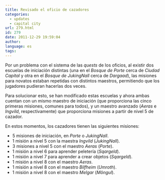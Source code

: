 ```yaml
---
title: Revisado el oficio de cazadores
categories:
  - updates
  - capital city
url: 279.html
id: 279
date: 2011-12-29 19:59:04
author:
language: es
tags:
---
```


Por un problema con el sistema de las _quests_ de los oficios, al existir dos escuelas de iniciación distintas (una en el _Bosque de Porte_ cerca de _Ciudad Capital_ y otra en el _Bosque de JukingNall_ cerca de _Dargaad_), las misiones para novatos estaban repetidas con distintos maestros, permitiendo que los jugadores pudieran hacerlas dos veces.

Para solucionar esto, se han modificado estas escuelas y ahora ambas cuentan con un mismo maestro de iniciación (que proporciona las cinco primeras misiones, comunes para todos), y un maestro avanzado (_Aeras_ e _Ingvild_, respectivamente) que proporciona misiones a partir de nivel 5 de cazador.

En estos momentos, los cazadores tienen las siguientes misiones:

*   5 misiones de iniciación, en _Porte_ o _JukingNall_.
*   1 misión a nivel 5 con la maestra _Ingvild_ (_JukingNall_).
*   3 misiones a nivel 5 con el maestro _Aeras_ (_Porte_).
*   1 misión a nivel 6 para aprender peletería (_Sqargeld_).
*   1 misión a nivel 7 para aprender a crear objetos (_Sqargeld_).   
*   1 misión a nivel 8 con el maestro _Aeras_.
*   1 misión a nivel 8 con el maestro _Bilfheim_ (_Umroth_).
*   1 misión a nivel 8 con el maestro _Melgar_ (_Môngul_).
